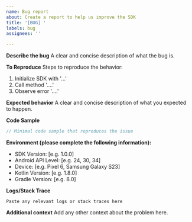 ```yaml
---
name: Bug report
about: Create a report to help us improve the SDK
title: '[BUG] '
labels: bug
assignees: ''

---
```


**Describe the bug**
A clear and concise description of what the bug is.

**To Reproduce**
Steps to reproduce the behavior:
1. Initialize SDK with '...'
2. Call method '....'
3. Observe error '....'

**Expected behavior**
A clear and concise description of what you expected to happen.

**Code Sample**
```kotlin
// Minimal code sample that reproduces the issue
```

**Environment (please complete the following information):**
 - SDK Version: [e.g. 1.0.0]
 - Android API Level: [e.g. 24, 30, 34]
 - Device: [e.g. Pixel 6, Samsung Galaxy S23]
 - Kotlin Version: [e.g. 1.8.0]
 - Gradle Version: [e.g. 8.0]

**Logs/Stack Trace**
```
Paste any relevant logs or stack traces here
```

**Additional context**
Add any other context about the problem here.
